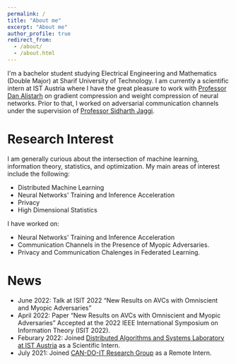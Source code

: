 ```yaml
---
permalink: /
title: "About me"
excerpt: "About me"
author_profile: true
redirect_from: 
  - /about/
  - /about.html
---
```


I'm a bachelor student studying Electrical Engineering and Mathematics (Double Major) at Sharif University of Technology. I am currently a scientific intern at IST Austria where I have the great pleasure to work with [Professor Dan Alistarh](https://people.csail.mit.edu/alistarh/) on gradient compression and weight compression of neural networks. Prior to that, I worked on adversarial communication channels under the supervision of [Professor Sidharth Jaggi](https://research-information.bris.ac.uk/en/persons/sidharth-sid-jaggi).

Research Interest
======
I am generally curious about the intersection of machine learning, information theory, statistics, and optimization. My main areas of interest include the following:
- Distributed Machine Learning
- Neural Networks' Training and Inference Acceleration
- Privacy
- High Dimensional Statistics

I have worked on:
- Neural Networks' Training and Inference Acceleration
- Communication Channels in the Presence of Myopic Adversaries.
- Privacy and Communication Chalenges in Federated Learning.

News
======
- June 2022: Talk at ISIT 2022 “New Results on AVCs with Omniscient and Myopic Adversaries”
- April 2022: Paper “New Results on AVCs with Omniscient and Myopic Adversaries” Accepted at the 2022 IEEE International Symposium on Information Theory (ISIT 2022).
- Feburary 2022: Joined [Distributed Algorithms and Systems Laboratory at IST Austria](https://ist.ac.at/en/research/alistarh-group/) as a Scientific Intern.
- July 2021: Joined [CAN-DO-IT Research Group](https://research-information.bris.ac.uk/en/persons/sidharth-sid-jaggi) as a Remote Intern.

